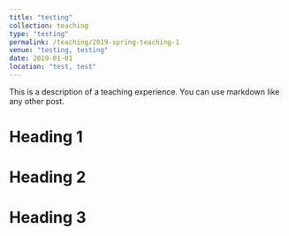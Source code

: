 ```yaml
---
title: "testing"
collection: teaching
type: "testing"
permalink: /teaching/2019-spring-teaching-1
venue: "testing, testing"
date: 2019-01-01
location: "test, test"
---
```


This is a description of a teaching experience. You can use markdown like any other post.

Heading 1
======

Heading 2
======

Heading 3
======
